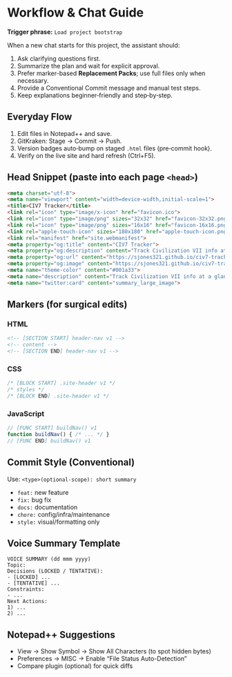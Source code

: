 # Workflow & Chat Guide

**Trigger phrase:** `Load project bootstrap`

When a new chat starts for this project, the assistant should:
1. Ask clarifying questions first.
2. Summarize the plan and wait for explicit approval.
3. Prefer marker-based **Replacement Packs**; use full files only when necessary.
4. Provide a Conventional Commit message and manual test steps.
5. Keep explanations beginner‑friendly and step‑by‑step.

## Everyday Flow

1. Edit files in Notepad++ and save.
2. GitKraken: Stage → Commit → Push.
3. Version badges auto‑bump on staged `.html` files (pre‑commit hook).
4. Verify on the live site and hard refresh (Ctrl+F5).

## Head Snippet (paste into each page `<head>`)

```html
<meta charset="utf-8">
<meta name="viewport" content="width=device-width,initial-scale=1">
<title>CIV7 Tracker</title>
<link rel="icon" type="image/x-icon" href="favicon.ico">
<link rel="icon" type="image/png" sizes="32x32" href="favicon-32x32.png">
<link rel="icon" type="image/png" sizes="16x16" href="favicon-16x16.png">
<link rel="apple-touch-icon" sizes="180x180" href="apple-touch-icon.png">
<link rel="manifest" href="site.webmanifest">
<meta property="og:title" content="CIV7 Tracker">
<meta property="og:description" content="Track Civilization VII info at a glance.">
<meta property="og:url" content="https://sjones321.github.io/civ7-tracker/">
<meta property="og:image" content="https://sjones321.github.io/civ7-tracker/img/og-card.png">
<meta name="theme-color" content="#001a33">
<meta name="description" content="Track Civilization VII info at a glance.">
<meta name="twitter:card" content="summary_large_image">
```

## Markers (for surgical edits)

### HTML

```html
<!-- [SECTION START] header-nav v1 -->
<!-- content -->
<!-- [SECTION END] header-nav v1 -->
```

### CSS

```css
/* [BLOCK START] .site-header v1 */
/* styles */
/* [BLOCK END] .site-header v1 */
```

### JavaScript

```js
// [FUNC START] buildNav() v1
function buildNav() { /* ... */ }
// [FUNC END] buildNav() v1
```

## Commit Style (Conventional)

Use: `<type>(optional-scope): short summary`

- `feat:` new feature
- `fix:` bug fix
- `docs:` documentation
- `chore:` config/infra/maintenance
- `style:` visual/formatting only

## Voice Summary Template

```text
VOICE SUMMARY (dd mmm yyyy)
Topic:
Decisions (LOCKED / TENTATIVE):
- [LOCKED] ...
- [TENTATIVE] ...
Constraints:
- ...
Next Actions:
1) ...
2) ...
```

## Notepad++ Suggestions

- View → Show Symbol → Show All Characters (to spot hidden bytes)
- Preferences → MISC → Enable “File Status Auto-Detection”
- Compare plugin (optional) for quick diffs

